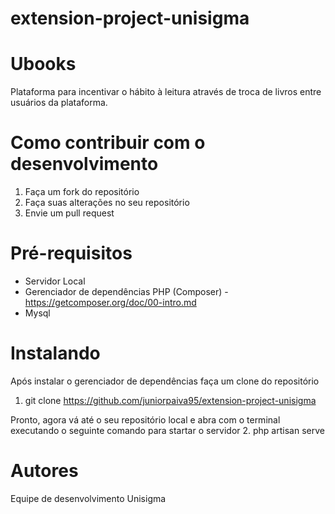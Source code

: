 # extension-project-unisigma

# Ubooks

Plataforma para incentivar o hábito à leitura através de troca de livros entre usuários da plataforma.

# Como contribuir com o desenvolvimento

  1. Faça um fork do repositório
  2. Faça suas alterações no seu repositório
  3. Envie um pull request

# Pré-requisitos

* Servidor Local
* Gerenciador de dependências PHP (Composer) - https://getcomposer.org/doc/00-intro.md
* Mysql

# Instalando

  Após instalar o gerenciador de dependências faça um clone do repositório
  1.  git clone https://github.com/juniorpaiva95/extension-project-unisigma

  Pronto, agora vá até o seu repositório local e abra com o terminal executando o seguinte comando para startar o servidor
  2.  php artisan serve
  
# Autores

  Equipe de desenvolvimento Unisigma
